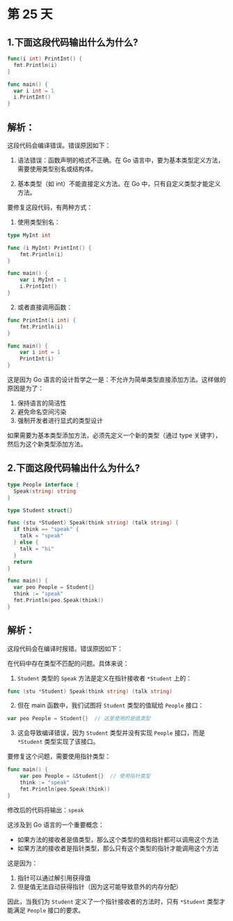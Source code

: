 # 第 25 天

## 1.下面这段代码输出什么为什么?

```go
func(i int) PrintInt() {
  fmt.Println(i)
}

func main() {
  var i int = 1
  i.PrintInt()
}
```

## 解析：
这段代码会编译错误。错误原因如下：

1. 语法错误：函数声明的格式不正确。在 Go 语言中，要为基本类型定义方法，需要使用类型别名或结构体。

2. 基本类型（如 int）不能直接定义方法。在 Go 中，只有自定义类型才能定义方法。

要修复这段代码，有两种方式：

1. 使用类型别名：

```go
type MyInt int

func (i MyInt) PrintInt() {
    fmt.Println(i)
}

func main() {
    var i MyInt = 1
    i.PrintInt()
}
```

2. 或者直接调用函数：
```go
func PrintInt(i int) {
    fmt.Println(i)
}

func main() {
    var i int = 1
    PrintInt(i)
}
```

这是因为 Go 语言的设计哲学之一是：不允许为简单类型直接添加方法。这样做的原因是为了：
1. 保持语言的简洁性
2. 避免命名空间污染
3. 强制开发者进行显式的类型设计

如果需要为基本类型添加方法，必须先定义一个新的类型（通过 type 关键字），然后为这个新类型添加方法。

## 2.下面这段代码输出什么为什么?

```go
type People interface {
  Speak(string) string
}

type Student struct{}

func (stu *Student) Speak(think string) (talk string) {
  if think == "speak" {
    talk = "speak"
  } else {
    talk = "hi"
  }
  return
}

func main() {
  var peo People = Student{}
  think := "speak"
  fmt.Println(peo.Speak(think))
}
```
## 解析：
这段代码会在编译时报错。错误原因如下：

在代码中存在类型不匹配的问题。具体来说：

1. `Student` 类型的 `Speak` 方法是定义在指针接收者 `*Student` 上的：
```go
func (stu *Student) Speak(think string) (talk string)
```

2. 但在 main 函数中，我们试图将 `Student` 类型的值赋给 `People` 接口：
```go
var peo People = Student{}  // 这里使用的是值类型
```

3. 这会导致编译错误，因为 `Student` 类型并没有实现 `People` 接口，而是 `*Student` 类型实现了该接口。

要修复这个问题，需要使用指针类型：

```go
func main() {
    var peo People = &Student{}  // 使用指针类型
    think := "speak"
    fmt.Println(peo.Speak(think))
}
```

修改后的代码将输出：`speak`

这涉及到 Go 语言的一个重要概念：
- 如果方法的接收者是值类型，那么这个类型的值和指针都可以调用这个方法
- 如果方法的接收者是指针类型，那么只有这个类型的指针才能调用这个方法

这是因为：
1. 指针可以通过解引用获得值
2. 但是值无法自动获得指针（因为这可能导致意外的内存分配）

因此，当我们为 `Student` 定义了一个指针接收者的方法时，只有 `*Student` 类型才能满足 `People` 接口的要求。